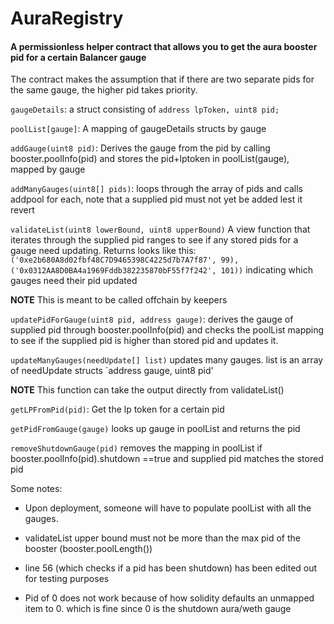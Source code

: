 # AuraRegistry
#### A permissionless helper contract that allows you to get the aura booster pid for a certain Balancer gauge

The contract makes the assumption that if there are two separate pids for the same gauge, the higher pid takes priority. 

`gaugeDetails`: a struct consisting of 
`address lpToken, uint8 pid;`

`poolList[gauge]`: A mapping of gaugeDetails structs by gauge

`addGauge(uint8 pid)`: Derives the gauge from the pid by calling booster.poolInfo(pid) and stores the pid+lptoken in poolList(gauge), mapped by gauge

`addManyGauges(uint8[] pids)`: loops through the array of pids and calls addpool for each, note that a supplied pid must not yet be added lest it revert

`validateList(uint8 lowerBound, uint8 upperBound)` A view function that iterates through the supplied pid ranges to see if any stored pids for a gauge need updating. Returns looks like this:
`('0xe2b680A8d02fbf48C7D9465398C4225d7b7A7f87', 99), ('0x0312AA8D0BA4a1969Fddb382235870bF55f7f242', 101))` indicating which gauges need their pid updated

**NOTE** This is meant to be called offchain by keepers 


`updatePidForGauge(uint8 pid, address gauge)`: derives the gauge of supplied pid through booster.poolInfo(pid) and checks the poolList mapping to see if the supplied pid is higher than stored pid and updates it.  

`updateManyGauges(needUpdate[] list)` updates many gauges.  list is an array of needUpdate structs `address gauge, uint8 pid'

**NOTE** This function can take the output directly from validateList()

`getLPFromPid(pid)`: Get the lp token for a certain pid

`getPidFromGauge(gauge)` looks up gauge in poolList and returns the pid

`removeShutdownGauge(pid)` removes the mapping in poolList if booster.poolInfo(pid).shutdown ==true and supplied pid matches the stored pid 

Some notes:
* Upon deployment, someone will have to populate poolList with all the gauges.  

* validateList upper bound must not be more than the max pid of the booster (booster.poolLength())

* line 56 (which checks if a pid has been shutdown) has been edited out for testing purposes

* Pid of 0 does not work because of how solidity defaults an unmapped item to 0.  which is fine since 0 is the shutdown aura/weth gauge